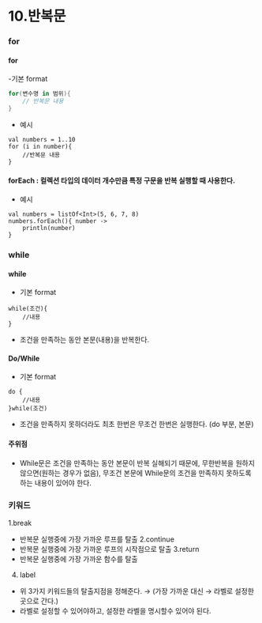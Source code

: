 # 10.반복문

### for
#### for
-기본 format
```kotlin
for(변수명 in 범위){
	// 반복문 내용
}
```

- 예시
```
val numbers = 1..10
for (i in number){
	//반복문 내용
}
```
#### forEach : 컬렉션 타입의 데이터 개수만큼 특정 구문을 반복 실행할 때 사용한다.
- 예시
```
val numbers = listOf<Int>(5, 6, 7, 8)
numbers.forEach(){ number ->
    println(number)
}
```


### while
#### while
- 기본 format
```
while(조건){
	//내용
}
```
- 조건을 만족하는 동안 본문(내용)을 반복한다.
#### Do/While
- 기본 format
```
do {
	//내용
}while(조건)
```
- 조건을 만족하지 못하더라도 최초 한번은 무조건 한번은 실행한다. (do 부분, 본문)
#### 주위점
- While문은 조건을 만족하는 동안 본문이 반복 실해되기 때문에, 무한반복을 원하지 않으면(원하는 경우가 없음), 무조건 본문에 While문의 조건을 만족하지 못하도록 하는 내용이 있어야 한다.

### 키워드
1.break
- 반복문 실행중에 가장 가까운 루프를 탈출
2.continue
- 반복문 실행중에 가장 가까운 루프의 시작점으로 탈출
3.return
- 반복문 실행중에 가장 가까운 함수를 탈출
4. label
- 위 3가지 키워드들의 탈출지점을 정해준다. → (가장 가까운 대신 → 라벨로 설정한 곳으로 간다.)
- 라벨로 설정할 수 있어야하고, 설정한 라벨을 명시할수 있어야 된다.
